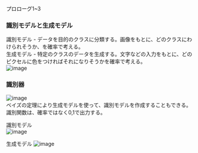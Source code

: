プロローグ1~3  
### 識別モデルと生成モデル
識別モデル - データを目的のクラスに分類する。画像をもとに、どのクラスにわけられそうか、を確率で考える。  
生成モデル - 特定のクラスのデータを生成する。文字などの入力をもとに、どのピクセルに色をつければそれになりそうかを確率で考える。  
![image](https://user-images.githubusercontent.com/20613753/139427260-243d3a83-4b33-4720-ac6c-adbaa7ce3639.png)  

### 識別器
![image](https://user-images.githubusercontent.com/20613753/139427425-77aaf620-6564-4448-961a-3d419a86aebc.png)  
ベイズの定理により生成モデルを使って、識別モデルを作成することもできる。  
識別関数は、確率ではなく0,1で出力する。  

識別モデル  
![image](https://user-images.githubusercontent.com/20613753/139434340-8bea0d74-7f33-4f57-a928-bf89899413f4.png)  
  
生成モデル
![image](https://user-images.githubusercontent.com/20613753/139434657-c700cc88-29f5-4827-baa5-b4b332b0d8ae.png)  



